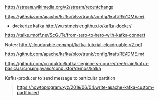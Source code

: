 

https://stream.wikimedia.org/v2/stream/recentchange



https://github.com/apache/kafka/blob/trunk/config/kraft/README.md


- dockerize kafka 
http://wurstmeister.github.io/kafka-docker/

https://talks.rmoff.net/ScGJTe/from-zero-to-hero-with-kafka-connect

Notes: 
http://cloudurable.com/ppt/kafka-tutorial-cloudruable-v2.pdf

https://github.com/apache/kafka/blob/trunk/config/kraft/README.md


https://github.com/conduktor/kafka-beginners-course/tree/main/kafka-basics/src/main/java/io/conduktor/demos/kafka


Kafka-producer to send message to particular partition 
> https://howtoprogram.xyz/2016/06/04/write-apache-kafka-custom-partitioner/




